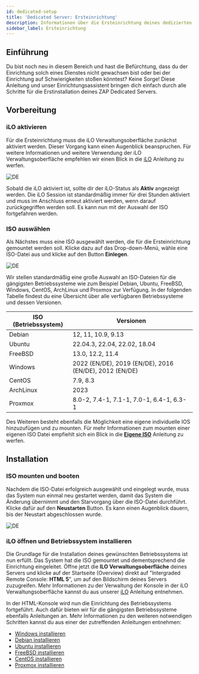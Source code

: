 ```yaml
---
id: dedicated-setup
title: 'Dedicated Server: Ersteinrichtung'
description: Informationen über die Ersteinrichtung deines dedizierten Servers von ZAP-Hosting - ZAP-Hosting.com Dokumentation
sidebar_label: Ersteinrichtung
---
```



## Einführung
Du bist noch neu in diesem Bereich und hast die Befürchtung, dass du der Einrichtung solch eines Dienstes nicht gewachsen bist oder bei der Einrichtung auf Schwierigkeiten stoßen könntest? Keine Sorge! Diese Anleitung und unser Einrichtungsassistent bringen dich einfach durch alle Schritte für die Erstinstallation deines ZAP Dedicated Servers. 

## Vorbereitung

### iLO aktivieren
Für die Ersteinrichtung muss die iLO Verwaltungsoberfläche zunächst aktiviert werden. Dieser Vorgang kann einen Augenblick beanspruchen. Für weitere Informationen und weitere Verwendung der iLO Verwaltungsoberfläche empfehlen wir einen Blick in die [iLO](dedicated-ilo.md) Anleitung zu werfen. 

![DE](https://screensaver01.zap-hosting.com/index.php/s/tmE6pKr43a4DE2T/preview)

Sobald die iLO aktiviert ist, sollte dir der iLO-Status als **Aktiv** angezeigt werden. Die iLO Session ist standardmäßig immer für drei Stunden aktiviert und muss im Anschluss erneut aktiviert werden, wenn darauf zurückgegriffen werden soll. Es kann nun mit der Auswahl der ISO fortgefahren werden. 

### ISO auswählen

Als Nächstes muss eine ISO ausgewählt werden, die für die Ersteinrichtung gemountet werden soll. Klicke dazu auf das Drop-down-Menü, wähle eine ISO-Datei aus und klicke auf den Button **Einlegen**.  


![DE](https://screensaver01.zap-hosting.com/index.php/s/pC7RPXm9Yr3pD4W/preview)


Wir stellen standardmäßig eine große Auswahl an ISO-Dateien für die gängigsten Betriebssysteme wie zum Beispiel Debian, Ubuntu, FreeBSD, Windows, CentOS, ArchLinux und Proxmox zur Verfügung. In der folgenden Tabelle findest du eine Übersicht über alle verfügbaren Betriebssysteme und dessen Versionen. 

| ISO (Betriebssystem) | Versionen                                              |
| -------------------- | ------------------------------------------------------ |
| Debian               | 12, 11, 10.9, 9.13                                     |
| Ubuntu               | 22.04.3, 22.04, 22.02, 18.04                           |
| FreeBSD              | 13.0, 12.2, 11.4                                       |
| Windows              | 2022 (EN/DE), 2019 (EN/DE), 2016 (EN/DE), 2012 (EN/DE) |
| CentOS               | 7.9, 8.3                                               |
| ArchLinux            | 2023                                                   |
| Proxmox              | 8.0-2, 7.4-1, 7.1-1, 7.0-1, 6.4-1, 6.3-1               |

Des Weiteren besteht ebenfalls die Möglichkeit eine eigene individuelle IOS hinzuzufügen und zu mounten. Für mehr Informationen zum mounten einer eigenen ISO Datei empfiehlt sich ein Blick in die **[Eigene ISO](dedicated-iso.md)** Anleitung zu werfen.




## Installation

### ISO mounten und booten

Nachdem die ISO-Datei erfolgreich ausgewählt und eingelegt wurde, muss das System nun einmal neu gestartet werden, damit das System die Änderung übernimmt und den Starvorgang über die ISO-Datei durchführt. Klicke dafür auf den **Neustarten** Button. Es kann einen Augenblick dauern, bis der Neustart abgeschlossen wurde. 

![DE](https://screensaver01.zap-hosting.com/index.php/s/G6m3nAkifF367bN/preview)

### iLO öffnen und Betriebssystem installieren

Die Grundlage für die Installation deines gewünschten Betriebssystems ist nun erfüllt. Das System hat die ISO gemountet und dementsprechend die Einrichtung eingeleitet. Öffne jetzt die **ILO Verwaltungsoberfläche** deines Servers und klicke auf der Startseite (Overview) direkt auf "Intergraded Remote Console: **HTML 5**", um auf den Bildschirm deines Servers zuzugreifen. Mehr Informationen zu der Verwaltung der Konsole in der iLO Verwaltungsoberfläche kannst du aus unserer [iLO](dedicated-ilo.md) Anleitung entnehmen. 

In der HTML-Konsole wird nun die Einrichtung des Betriebssystems fortgeführt. Auch dafür bieten wir für die gängigsten Betriebssysteme ebenfalls Anleitungen an. Mehr Informationen zu den weiteren notwendigen Schritten kannst du aus einer der zutreffenden Anleitungen entnehmen:  

- [Windows installieren](dedicated-windows.md)
- [Debian installieren](dedicated-linux-debian.md)
- [Ubuntu installieren](dedicated-linux-ubuntu.md)
- [FreeBSD installieren](dedicated-freebsd.md)
- [CentOS installieren](dedicated-centos.md)
- [Proxmox installieren](dedicated-proxmox.md)

